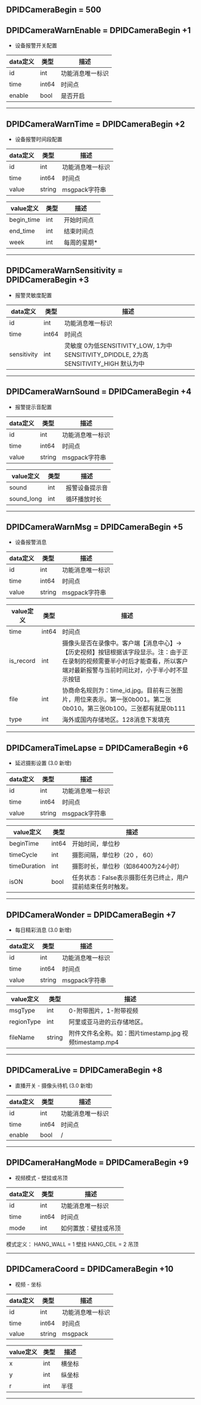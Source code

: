 ## DPIDCameraBegin = 500
## DPIDCameraWarnEnable = DPIDCameraBegin +1

* 设备报警开关配置

|  data定义 |    类型| 描述 | 
|---|---|---|
|id|int| 功能消息唯一标识|
|time| int64| 时间点 |
|enable|bool| 是否开启 |


---

## DPIDCameraWarnTime = DPIDCameraBegin +2

*  设备报警时间段配置

|  data定义 |    类型| 描述 | 
|---|---|---|
|id|int| 功能消息唯一标识|
|time| int64| 时间点 |
|value|string|  msgpack字符串 |
 
 
|  value定义 |  类型|   描述 | 
|---|---|---|
|begin_time|int| 开始时间点 |
|end_time|int| 结束时间点 |
|week|int| 每周的星期* |
 

---

## DPIDCameraWarnSensitivity = DPIDCameraBegin +3

*  报警灵敏度配置

|  data定义 |    类型| 描述 | 
|---|---|---|
|id|int| 功能消息唯一标识|
|time| int64| 时间点 |
|sensitivity|int| 灵敏度 0为低SENSITIVITY_LOW, 1为中SENSITIVITY_DPIDDLE, 2为高SENSITIVITY_HIGH 默认为中 |

---

## DPIDCameraWarnSound = DPIDCameraBegin +4

*  报警提示音配置

|  data定义 |    类型| 描述 | 
|---|---|---|
|id|int| 功能消息唯一标识|
|time| int64| 时间点 |
|value|string|  msgpack字符串 |

|  value定义 |  类型|   描述 | 
|---|---|---|
|sound|int| 报警设备提示音 |
|sound_long|int| 循环播放时长 |


---

## DPIDCameraWarnMsg = DPIDCameraBegin +5 

*  设备报警消息

|  data定义 |    类型| 描述 | 
|---|---|---|
|id|int| 功能消息唯一标识|
|time| int64| 时间点 |
|value|string|  msgpack字符串|


|  value定义 |  类型|   描述 | 
|---|---|---|
|time| int64| 时间点 |
|is_record|int|摄像头是否在录像中。客户端【消息中心】->【历史视频】按钮根据该字段显示。注：由于正在录制的视频需要半小时后才能查看，所以客户端对最新报警与当前时间比对，小于半小时不显示按钮|
|file|int|协商命名规则为：time_id.jpg。目前有三张图片，用位来表示。第一张0b001。第二张0b010。第三张0b100。三张都有就是0b111|
|type|int|海外或国内存储地区。128消息下发填充|


---

## DPIDCameraTimeLapse = DPIDCameraBegin +6

*  延迟摄影设置 (3.0 新增) 

|  data定义 |    类型| 描述 | 
|---|---|---|
|id|int| 功能消息唯一标识|
|time| int64| 时间点 |
|value|string| msgpack字符串 |


|  value定义 |  类型|   描述 | 
|---|---|---|
|beginTime |int64|开始时间，单位秒|
|timeCycle |int| 摄影间隔，单位秒（20 ， 60）|
|timeDuration |int| 摄影时长，单位秒（如86400为24小时）|
|isON|bool|任务状态：False表示摄影任务已终止，用户提前结束任务时触发。 |


---

## DPIDCameraWonder = DPIDCameraBegin +7

*  每日精彩消息 (3.0 新增) 

|  data定义 |    类型| 描述 | 
|---|---|---|
|id|int| 功能消息唯一标识|
|time| int64| 时间点 |
|value|string| msgpack字符串 |


|  value定义 |  类型|   描述 | 
|---|---|---|
|msgType|int| 0-附带图片，1-附带视频|
|regionType |int| 阿里或亚马逊的云存储地区。|
|fileName |string|附件文件名全称。如：图片timestamp.jpg 视频timestamp.mp4 |

---

## DPIDCameraLive = DPIDCameraBegin +8

*  直播开关 - 摄像头待机 (3.0 新增) 

|  data定义 |    类型| 描述 | 
|---|---|---|
|id|int| 功能消息唯一标识|
|time| int64| 时间点 |
|enable|bool| / |

---

## DPIDCameraHangMode = DPIDCameraBegin +9

*  视频模式 - 壁挂或吊顶 

|  data定义 |    类型| 描述 | 
|---|---|---|
|id|int| 功能消息唯一标识|
|time| int64| 时间点 |
|mode|int|  如何置放：壁挂或吊顶 |


模式定义：
HANG_WALL = 1  壁挂
HANG_CEIL = 2  吊顶

---

## DPIDCameraCoord = DPIDCameraBegin +10

*  视频 - 坐标

|  data定义 |    类型| 描述 | 
|---|---|---|
|id|int| 功能消息唯一标识|
|time| int64| 时间点 |
|value|string|  msgpack |

|  value定义 |  类型|   描述 | 
|---|---|---|
|x |int|横坐标|
|y |int|纵坐标|
|r |int|半径|


---